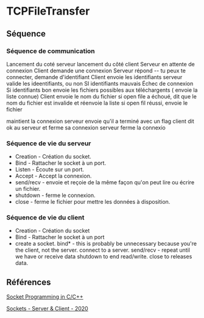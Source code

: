 # TCPFileTransfer

## Séquence 
### Séquence de communication
Lancement du coté serveur
lancement du côté client 
Serveur en attente de connexion
Client demande une connexion
Serveur répond -- tu peux te connecter, demande d'identifiant
Client envoie les identifiants
serveur valide les ideentifiants, ou non
    SI identifiants mauvais
        Échec de connexion
    Si identifiants bon
        envoie les fichiers possibles aux téléchargents ( envoie la liste connue)
Client envoie le nom du fichier
si open file a échoué, dit que le nom du fichier est invalide et réenvoie la liste
si open fil réussi, envoie le fichier

maintient la connexion
serveur envoie qu'il a terminé avec un flag
client dit ok au serveur et ferme sa connexion
serveur ferme la connexio

### Séquence de vie du serveur
* Creation - Création du socket.
* Bind - Rattacher le socket à un port.
* Listen - Écoute sur un port.
* Accept - Accept la connexion.
* send/recv - envoie et reçoie de la même façon qu'on peut lire ou écrire un fichier.
* shutdown - ferme le connexion.
* close - ferme le fichier pour mettre les données à disposition.


### Séquence de vie du client 
* Creation - Création du socket
* Bind - Rattacher le socket à un port 
* 
    create a socket.
    bind* - this is probably be unnecessary because you're the client, not the server.
    connect to a server.
    send/recv - repeat until we have or receive data
    shutdown to end read/write.
    close to releases data.


## Références

[Socket Programming in C/C++](https://www.geeksforgeeks.org/socket-programming-cc/)


[Sockets - Server & Client - 2020](https://www.bogotobogo.com/cplusplus/sockets_server_client.php)